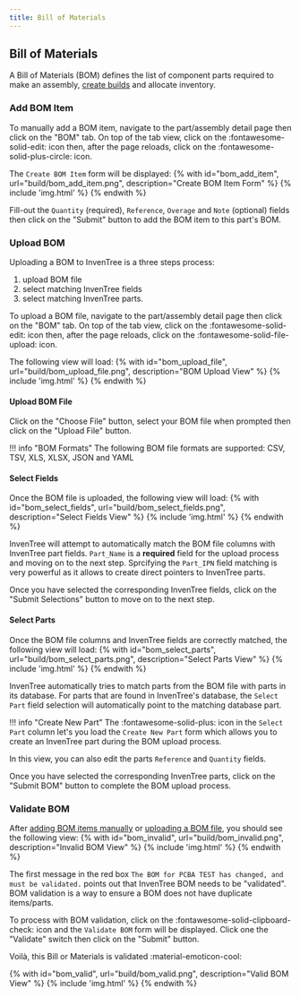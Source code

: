 ```yaml
---
title: Bill of Materials
---
```


## Bill of Materials

A Bill of Materials (BOM) defines the list of component parts required to make an assembly, [create builds](/build/build) and allocate inventory.

### Add BOM Item

To manually add a BOM item, navigate to the part/assembly detail page then click on the "BOM" tab. On top of the tab view, click on the :fontawesome-solid-edit: icon then, after the page reloads, click on the :fontawesome-solid-plus-circle: icon.

The `Create BOM Item` form will be displayed:
{% with id="bom_add_item", url="build/bom_add_item.png", description="Create BOM Item Form" %}
{% include 'img.html' %}
{% endwith %}

Fill-out the `Quantity` (required), `Reference`, `Overage` and `Note` (optional) fields then click on the "Submit" button to add the BOM item to this part's BOM.

### Upload BOM

Uploading a BOM to InvenTree is a three steps process:

1. upload BOM file
0. select matching InvenTree fields
0. select matching InvenTree parts.

To upload a BOM file, navigate to the part/assembly detail page then click on the "BOM" tab. On top of the tab view, click on the :fontawesome-solid-edit: icon then, after the page reloads, click on the :fontawesome-solid-file-upload: icon.

The following view will load:
{% with id="bom_upload_file", url="build/bom_upload_file.png", description="BOM Upload View" %}
{% include 'img.html' %}
{% endwith %}

#### Upload BOM File

Click on the "Choose File" button, select your BOM file when prompted then click on the "Upload File" button.

!!! info "BOM Formats"
	The following BOM file formats are supported: CSV, TSV, XLS, XLSX, JSON and YAML

#### Select Fields

Once the BOM file is uploaded, the following view will load:
{% with id="bom_select_fields", url="build/bom_select_fields.png", description="Select Fields View" %}
{% include 'img.html' %}
{% endwith %}

InvenTree will attempt to automatically match the BOM file columns with InvenTree part fields. `Part_Name` is a **required** field for the upload process and moving on to the next step. Sprcifying the `Part_IPN` field matching is very powerful as it allows to create direct pointers to InvenTree parts.

Once you have selected the corresponding InvenTree fields, click on the "Submit Selections" button to move on to the next step.

#### Select Parts

Once the BOM file columns and InvenTree fields are correctly matched, the following view will load:
{% with id="bom_select_parts", url="build/bom_select_parts.png", description="Select Parts View" %}
{% include 'img.html' %}
{% endwith %}

InvenTree automatically tries to match parts from the BOM file with parts in its database. For parts that are found in InvenTree's database, the `Select Part` field selection will automatically point to the matching database part.

!!! info "Create New Part"
	The :fontawesome-solid-plus: icon in the `Select Part` column let's you load the `Create New Part` form which allows you to create an InvenTree part during the BOM upload process.

In this view, you can also edit the parts `Reference` and `Quantity` fields.

Once you have selected the corresponding InvenTree parts, click on the "Submit BOM" button to complete the BOM upload process.

### Validate BOM

After [adding BOM items manually](#add-bom-item) or [uploading a BOM file](#upload-bom), you should see the following view:
{% with id="bom_invalid", url="build/bom_invalid.png", description="Invalid BOM View" %}
{% include 'img.html' %}
{% endwith %}

The first message in the red box `The BOM for PCBA TEST has changed, and must be validated.` points out that InvenTree BOM needs to be "validated". BOM validation is a way to ensure a BOM does not have duplicate items/parts.

To process with BOM validation, click on the :fontawesome-solid-clipboard-check: icon and the `Validate BOM` form will be displayed. Click one the "Validate" switch then click on the "Submit" button.

Voilà, this Bill or Materials is validated :material-emoticon-cool:

{% with id="bom_valid", url="build/bom_valid.png", description="Valid BOM View" %}
{% include 'img.html' %}
{% endwith %}
